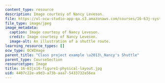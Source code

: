 ```yaml
---
content_type: resource
description: Image courtesy of Nancy Leveson.
file: https://ol-ocw-studio-app-qa.s3.amazonaws.com/courses/16-63j-system-safety-spring-2016/4407c22ea9d3a73baaa75433732a56ea_16-63js16-figure1-physical-layout.jpg
file_type: image/jpeg
image_metadata:
  caption: Image courtesy of Nancy Leveson.
  credit: Image courtesy of Nancy Leveson.
  image-alt: An illustration of a shuttle route.
learning_resource_types: []
ocw_type: OCWImage
parent_title: "Class project example \u2013\_Nancy's Shuttle"
parent_type: CourseSection
resourcetype: Image
title: 16-63js16-figure1-physical-layout.jpg
uid: 4407c22e-a9d3-a73b-aaa7-5433732a56ea
---
```

